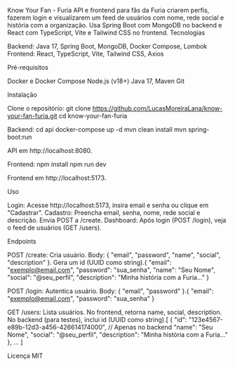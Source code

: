 Know Your Fan - Furia
API e frontend para fãs da Furia criarem perfis, fazerem login e visualizarem um feed de usuários com nome, rede social e história com a organização. Usa Spring Boot com MongoDB no backend e React com TypeScript, Vite e Tailwind CSS no frontend.
Tecnologias

Backend: Java 17, Spring Boot, MongoDB, Docker Compose, Lombok
Frontend: React, TypeScript, Vite, Tailwind CSS, Axios

Pré-requisitos

Docker e Docker Compose
Node.js (v18+)
Java 17, Maven
Git

Instalação

Clone o repositório:
git clone https://github.com/LucasMoreiraLana/know-your-fan-furia.git
cd know-your-fan-furia

Backend:
cd api
docker-compose up -d
mvn clean install
mvn spring-boot:run

API em http://localhost:8080.

Frontend:
npm install
npm run dev

Frontend em http://localhost:5173.

Uso

Login: Acesse http://localhost:5173, insira email e senha ou clique em "Cadastrar".
Cadastro: Preencha email, senha, nome, rede social e descrição. Envia POST a /create.
Dashboard: Após login (POST /login), veja o feed de usuários (GET /users).

Endpoints

POST /create: Cria usuário. Body: { "email", "password", "name", "social", "description" }. Gera um id (UUID como string).{
"email": "exemplo@email.com",
"password": "sua_senha",
"name": "Seu Nome",
"social": "@seu_perfil",
"description": "Minha história com a Furia..."
}

POST /login: Autentica usuário. Body: { "email", "password" }.{
"email": "exemplo@email.com",
"password": "sua_senha"
}

GET /users: Lista usuários. No frontend, retorna name, social, description. No backend (para testes), inclui id (UUID como string).[
{
"id": "123e4567-e89b-12d3-a456-426614174000", // Apenas no backend
"name": "Seu Nome",
"social": "@seu_perfil",
"description": "Minha história com a Furia..."
},
...
]

Licença
MIT
